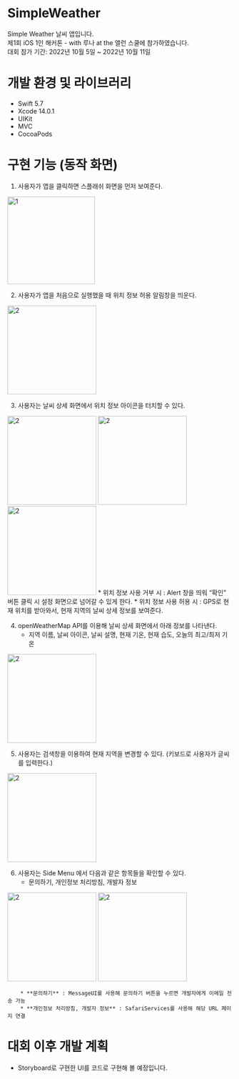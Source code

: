 # SimpleWeather

Simple Weather 날씨 앱입니다.    
제1회 iOS 1인 해커톤 - with 루나 at the 앨런 스쿨에 참가하였습니다.  
대회 참가 기간: 2022년 10월 5일 ~ 2022년 10월 11일  
  
    
    

개발 환경 및 라이브러리
=========
* Swift 5.7
* Xcode 14.0.1
* UIKit
* MVC 
* CocoaPods



구현 기능 (동작 화면)
=========

1. 사용자가 앱을 클릭하면 스플래쉬 화면을 먼저 보여준다.  
<img width="196" alt="1" src="https://user-images.githubusercontent.com/108605997/195732816-fcb05ae2-33f3-4f4e-9a4d-d7553dcffaed.png">  

2. 사용자가 앱을 처음으로 실행했을 때 위치 정보 허용 알림창을 띄운다.  
<img width="199" alt="2" src="https://user-images.githubusercontent.com/108605997/195733001-d294cbf6-f14d-4fa5-9020-1bbaeea09575.png">

3. 사용자는 날씨 상세 화면에서 위치 정보 아이콘을 터치할 수 있다.  
<img width="199" alt="2" src="https://user-images.githubusercontent.com/108605997/195733184-189982a1-2cec-46ed-82cf-4f688deba2c7.png">
<img width="199" alt="2" src="https://user-images.githubusercontent.com/108605997/195733436-76b7e32c-4411-4626-a0ab-13f3432c4258.gif">
<img width="199" alt="2" src="https://user-images.githubusercontent.com/108605997/195733274-4e2974d6-0be2-4a3b-b1b4-4360ce66e204.gif">
	*   위치 정보 사용 거부 시 : Alert 창을 띄워 “확인” 버튼 클릭 시 설정 화면으로 넘어갈 수 있게 한다.  
	*   위치 정보 사용 허용 시 : GPS로 현재 위치를 받아와서, 현재 지역의 날씨 상세 정보를 보여준다.  
	
	
4. openWeatherMap API를 이용해 날씨 상세 화면에서 아래 정보를 나타낸다.  
	*  지역 이름, 날씨 아이콘, 날씨 설명, 현재 기온, 현재 습도, 오늘의 최고/최저 기온  
<img width="199" alt="2" src="https://user-images.githubusercontent.com/108605997/195733481-7a9b6d27-b133-499d-adf5-c34056adcebe.png">



5. 사용자는 검색창을 이용하여 현재 지역을 변경할 수 있다. (키보드로 사용자가 글씨를 입력한다.) 
<img width="199" alt="2" src="https://user-images.githubusercontent.com/108605997/195733553-7bf41486-8c50-4773-a881-99b02e925531.gif">


6. 사용자는 Side Menu 에서 다음과 같은 항목들을 확인할 수 있다.  
	* 문의하기, 개인정보 처리방침, 개발자 정보    
<img width="199" alt="2" src="https://user-images.githubusercontent.com/108605997/195733556-7b698598-2d48-4868-89b0-c13cbe4e0c1b.gif">
<img width="199" alt="2" src="https://user-images.githubusercontent.com/108605997/195733561-a152846b-a950-48c2-8314-596985e3e945.gif">

		* **문의하기** : MessageUI를 사용해 문의하기 버튼을 누르면 개발자에게 이메일 전송 가능    
		* **개인정보 처리방침, 개발자 정보** : SafariServices를 사용해 해당 URL 페이지 연결    





대회 이후 개발 계획
=========
- Storyboard로 구현한 UI를 코드로 구현해 볼 예정입니다. 

